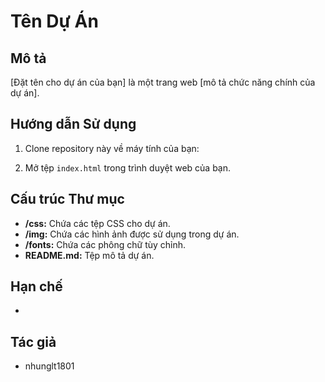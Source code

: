# Tên Dự Án

## Mô tả
[Đặt tên cho dự án của bạn] là một trang web [mô tả chức năng chính của dự án].

## Hướng dẫn Sử dụng
1. Clone repository này về máy tính của bạn:

2. Mở tệp `index.html` trong trình duyệt web của bạn.

## Cấu trúc Thư mục
- **/css:** Chứa các tệp CSS cho dự án.
- **/img:** Chứa các hình ảnh được sử dụng trong dự án.
- **/fonts:** Chứa các phông chữ tùy chỉnh.
- **README.md:** Tệp mô tả dự án.

## Hạn chế
- 

## Tác giả
- nhunglt1801